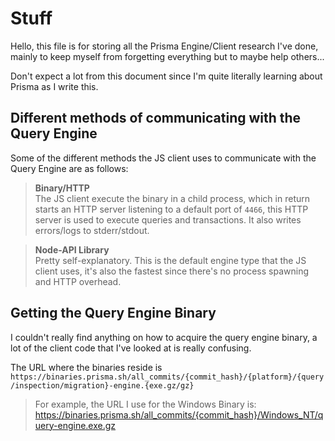 # Stuff

Hello, this file is for storing all the Prisma Engine/Client research I've done, mainly to keep myself from forgetting
everything but to maybe help others...

Don't expect a lot from this document since I'm quite literally learning about Prisma as I write this.

## Different methods of communicating with the Query Engine

Some of the different methods the JS client uses to communicate with the Query Engine are as follows:

> **Binary/HTTP**  
> The JS client execute the binary in a child process, which in return starts an HTTP server listening to a default port 
> of `4466`, this HTTP server is used to execute queries and transactions. It also writes errors/logs to stderr/stdout.  

> **Node-API Library**  
> Pretty self-explanatory. This is the default engine type that the JS client uses, it's also the fastest since there's
> no process spawning and HTTP overhead. 

## Getting the Query Engine Binary

I couldn't really find anything on how to acquire the query engine binary, a lot of the client code that I've looked at
is really confusing.

The URL where the binaries reside is   
`https://binaries.prisma.sh/all_commits/{commit_hash}/{platform}/{query/inspection/migration}-engine.{exe.gz/gz}`

> For example, the URL I use for the Windows Binary is:  
> https://binaries.prisma.sh/all_commits/{commit_hash}/Windows_NT/query-engine.exe.gz

##  
